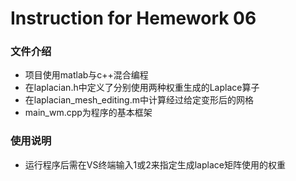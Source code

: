 # Instruction for Hemework 06 

### 文件介绍

* 项目使用matlab与c++混合编程
* 在laplacian.h中定义了分别使用两种权重生成的Laplace算子
* 在laplacian_mesh_editing.m中计算经过给定变形后的网格
* main_wm.cpp为程序的基本框架

### 使用说明

* 运行程序后需在VS终端输入1或2来指定生成laplace矩阵使用的权重